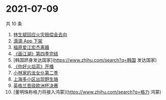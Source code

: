 # 2021-07-09

共 10 条

<!-- BEGIN -->
<!-- 最后更新时间 Fri Jul 09 2021 05:04:50 GMT+0800 (China Standard Time) -->

1. [林生斌回应火灾赔偿金去向](https://www.zhihu.com/search?q=林生斌)
2. [滴滴 App 下架](https://www.zhihu.com/search?q=滴滴下架)
3. [福原爱江宏杰离婚](https://www.zhihu.com/search?q=福原爱)
4. [《画江湖》第四季完结](https://www.zhihu.com/search?q=画江湖之不良人)
5. [韩国跻身发达国家](https://www.zhihu.com/search?q=韩国 发达国家)
6. [《你好火焰蓝》开播](https://www.zhihu.com/search?q=你好火焰蓝)
7. [小林家的龙女仆第二季](https://www.zhihu.com/search?q=小林家的龙女仆)
8. [上海多小区出现野生貉](https://www.zhihu.com/search?q=野生貉)
9. [英格兰晋级欧洲杯决赛](https://www.zhihu.com/search?q=英格兰队)
10. [董明珠称格力将接入鸿蒙](https://www.zhihu.com/search?q=格力 鸿蒙)

<!-- END -->
